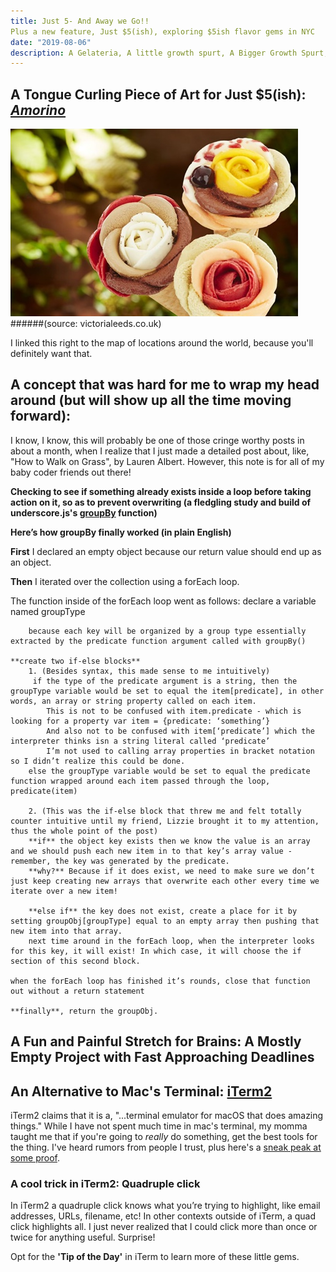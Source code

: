```yaml
---
title: Just 5- And Away we Go!!
Plus a new feature, Just $5(ish), exploring $5ish flavor gems in NYC
date: "2019-08-06"
description: A Gelateria, A little growth spurt, A Bigger Growth Spurt, An Upgrade,
---
```


## A Tongue Curling Piece of Art for Just $5(ish): [*Amorino*](https://www.amorino.com/fr/boutiques.html)
![Amorino](./amorino_image_1.jpg)
######(source: victorialeeds.co.uk)

I linked this right to the map of locations around the world, because you'll definitely want that.

## A concept that was hard for me to wrap my head around (but will show up all the time moving forward):
I know, I know, this will probably be one of those cringe worthy posts in about a month, when I realize that I just made a detailed post about, like, "How to Walk on Grass", by Lauren Albert. However, this note is for all of my baby coder friends out there!

**Checking to see if something already exists inside a loop before taking action on it, so as to prevent overwriting (a fledgling study and build of underscore.js's [groupBy](https://underscorejs.org/#groupBy) function)**

**Here’s how groupBy finally worked (in plain English)**

**First** I declared an empty object because our return value should end up as an object.

**Then** I iterated over the collection using a forEach loop.

The function inside of the forEach loop went as follows:
	declare a variable named groupType

		because each key will be organized by a group type essentially extracted by the predicate function argument called with groupBy()

	**create two if-else blocks**
		1. (Besides syntax, this made sense to me intuitively)
		 if the type of the predicate argument is a string, then the groupType variable would be set to equal the item[predicate], in other words, an array or string property called on each item.
			This is not to be confused with item.predicate - which is looking for a property var item = {predicate: ‘something’}
			And also not to be confused with item[‘predicate’] which the interpreter thinks isn a string literal called ‘predicate’
			I’m not used to calling array properties in bracket notation so I didn’t realize this could be done.
		else the groupType variable would be set to equal the predicate function wrapped around each item passed through the loop, predicate(item)

		2. (This was the if-else block that threw me and felt totally counter intuitive until my friend, Lizzie brought it to my attention, thus the whole point of the post)
		**if** the object key exists then we know the value is an array and we should push each new item in to that key’s array value - remember, the key was generated by the predicate.
		**why?** Because if it does exist, we need to make sure we don’t just keep creating new arrays that overwrite each other every time we iterate over a new item!

		**else if** the key does not exist, create a place for it by setting groupObj[groupType] equal to an empty array then pushing that new item into that array.
		next time around in the forEach loop, when the interpreter looks for this key, it will exist! In which case, it will choose the if section of this second block.

	when the forEach loop has finished it’s rounds, close that function out without a return statement

	**finally**, return the groupObj.

## A Fun and Painful Stretch for Brains: A Mostly Empty Project with Fast Approaching Deadlines


## An Alternative to Mac's Terminal: [iTerm2](https://www.iterm2.com/)
iTerm2 claims that it is a, "...terminal emulator for macOS that does amazing things." While I have not spent much time in mac's terminal, my momma taught me that if you're going to *really* do something, get the best tools for the thing. I've heard rumors from people I trust, plus here's a [sneak peak at some proof](https://www.iterm2.com/features.html).
### A cool trick in iTerm2: Quadruple click
In iTerm2 a quadruple click knows what you’re trying to highlight, like email addresses, URLs, filename, etc!  In other contexts outside of iTerm, a quad click highlights all. I just never realized that I could click more than once or twice for anything useful. Surprise!

Opt for the **'Tip of the Day'** in iTerm to learn more of these little gems.
